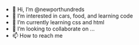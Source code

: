 - 👋 Hi, I’m @newporthundreds
- 👀 I’m interested in cars, food, and learning code
- 🌱 I’m currently learning css and html 
- 💞️ I’m looking to collaborate on ...
- 📫 How to reach me 

<!---
newporthundreds/newporthundreds is a ✨ special ✨ repository because its `README.md` (this file) appears on your GitHub profile.
You can click the Preview link to take a look at your changes.
--->
